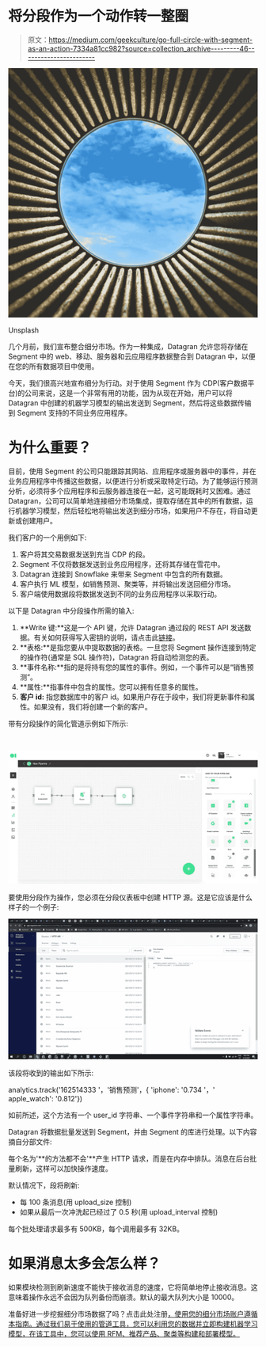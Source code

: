 # 将分段作为一个动作转一整圈

> 原文：<https://medium.com/geekculture/go-full-circle-with-segment-as-an-action-7334a81cc982?source=collection_archive---------46----------------------->

![](img/af9add396c8c5a0dab98a8457dea9e7d.png)

Unsplash

几个月前，我们宣布整合细分市场。作为一种集成，Datagran 允许您将存储在 Segment 中的 web、移动、服务器和云应用程序数据整合到 Datagran 中，以便在您的所有数据项目中使用。

今天，我们很高兴地宣布细分为行动。对于使用 Segment 作为 CDP(客户数据平台)的公司来说，这是一个非常有用的功能，因为从现在开始，用户可以将 Datagran 中创建的机器学习模型的输出发送到 Segment，然后将这些数据传输到 Segment 支持的不同业务应用程序。

# 为什么重要？

目前，使用 Segment 的公司只能跟踪其网站、应用程序或服务器中的事件，并在业务应用程序中传播这些数据，以便进行分析或采取特定行动。为了能够运行预测分析，必须将多个应用程序和云服务器连接在一起，这可能既耗时又困难。通过 Datagran，公司可以简单地连接细分市场集成，提取存储在其中的所有数据，运行机器学习模型，然后轻松地将输出发送到细分市场，如果用户不存在，将自动更新或创建用户。

我们客户的一个用例如下:

1.  客户将其交易数据发送到充当 CDP 的段。
2.  Segment 不仅将数据发送到业务应用程序，还将其存储在雪花中。
3.  Datagran 连接到 Snowflake 来带来 Segment 中包含的所有数据。
4.  客户执行 ML 模型，如销售预测、聚类等，并将输出发送回细分市场。
5.  客户端使用数据段将数据发送到不同的业务应用程序以采取行动。

以下是 Datagran 中分段操作所需的输入:

1.  **Write 键:**这是一个 API 键，允许 Datagran 通过段的 REST API 发送数据。有关如何获得写入密钥的说明，请点击此[链接](https://segment.com/docs/connections/find-writekey/)。
2.  **表格:**是指您要从中提取数据的表格。一旦您将 Segment 操作连接到特定的操作符(通常是 SQL 操作符)，Datagran 将自动检测您的表。
3.  **事件名称:**指的是将持有您的属性的事件。例如，一个事件可以是“销售预测”。
4.  **属性:**指事件中包含的属性。您可以拥有任意多的属性。
5.  **客户 id:** 指您数据库中的客户 id。如果用户存在于段中，我们将更新事件和属性。如果没有，我们将创建一个新的客户。

带有分段操作的简化管道示例如下所示:

‍

![](img/ae8c32ac43bc230be6991d27ad63c9cd.png)

要使用分段作为操作，您必须在分段仪表板中创建 HTTP 源。这是它应该是什么样子的一个例子:

![](img/2a7a332b2d173e7fe8fa393903b4eba4.png)

该段将收到的输出如下所示:

analytics.track('162514333 '，'销售预测'，{ 'iphone': '0.734 '，' apple_watch': '0.812'})

如前所述，这个方法有一个 user_id 字符串、一个事件字符串和一个属性字符串。

Datagran 将数据批量发送到 Segment，并由 Segment 的库进行处理。以下内容摘自分部文件:

每个名为'**的方法都不会'**产生 HTTP 请求，而是在内存中排队。消息在后台批量刷新，这样可以加快操作速度。

默认情况下，段将刷新:

*   每 100 条消息(用 upload_size 控制)
*   如果从最后一次冲洗起已经过了 0.5 秒(用 upload_interval 控制)

每个批处理请求最多有 500KB，每个调用最多有 32KB。

# 如果消息太多会怎么样？

如果模块检测到刷新速度不能快于接收消息的速度，它将简单地停止接收消息。这意味着操作永远不会因为队列备份而崩溃。默认的最大队列大小是 10000。

准备好进一步挖掘细分市场数据了吗？点击此处注册[，使用您的细分市场账户遵循本指南。通过我们易于使用的管道工具，您可以利用您的数据并立即构建机器学习模型，在该工具中，您可以使用 RFM、推荐产品、聚类等构建和部署模型。](https://www.datagran.io/)